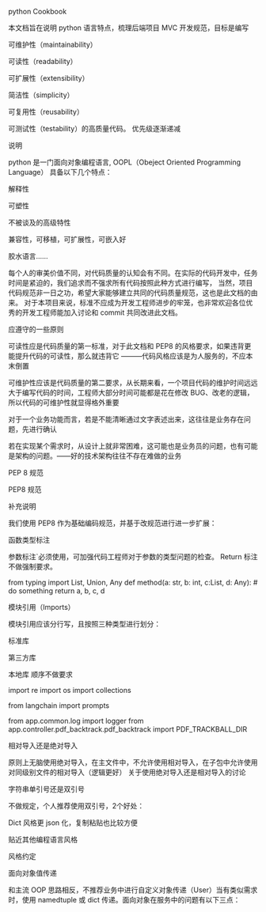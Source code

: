 python Cookbook


本文档旨在说明 python 语言特点，梳理后端项目 MVC 开发规范，目标是编写






可维护性（maintainability）








可读性（readability）








可扩展性（extensibility）








简洁性（simplicity）








可复用性（reusability）








可测试性（testability）的高质量代码。
优先级逐渐递减








说明


python 是一门面向对象编程语言, OOPL（Obeject Oriented Programming Language）
具备以下几个特点：




解释性


可塑性


不被谈及的高级特性


兼容性，可移植，可扩展性，可嵌入好


胶水语言……




每个人的审美价值不同，对代码质量的认知会有不同。在实际的代码开发中，任务时间是紧迫的，我们追求而不强求所有代码按照此种方式进行编写，
当然，项目代码规范非一日之功，希望大家能够建立共同的代码质量规范，这也是此文档的由来。
对于本项目来说，标准不应成为开发工程师进步的牢笼，也非常欢迎各位优秀的开发工程师能加入讨论和 commit 共同改进此文档。


应遵守的一些原则




可读性应是代码质量的第一标准，对于此文档和 PEP8 的风格要求，如果违背更能提升代码的可读性，那么就违背它 ———代码风格应该是为人服务的，不应本末倒置


可维护性应该是代码质量的第二要求，从长期来看，一个项目代码的维护时间远远大于编写代码的时间，工程师大部分时间可能都是花在修改 BUG、改老的逻辑，所以代码的可维护性就显得格外重要


对于一个业务功能而言，若是不能清晰通过文字表述出来，这往往是业务存在问题，先进行确认


若在实现某个需求时，从设计上就非常困难，这可能也是业务员的问题，也有可能是架构的问题。——好的技术架构往往不存在难做的业务




PEP 8 规范


PEP8 规范


补充说明


我们使用 PEP8 作为基础编码规范，并基于改规范进行进一步扩展：


函数类型标注


参数标注`必须使用，可加强代码工程师对于参数的类型问题的检查。
Return 标注不做强制要求。


from typing import List, Union, Any
def method(a: str, b: int, c:List, d: Any):
    # do something
    return a, b, c, d



模块引用（Imports）




模块引用应该分行写，且按照三种类型进行划分：


标准库


第三方库


本地库
顺序不做要求








import re
import os
import collections

from langchain import prompts

from app.common.log import logger
from app.controller.pdf_backtrack.pdf_backtrack import PDF_TRACKBALL_DIR



相对导入还是绝对导入


原则上无脑使用绝对导入，在主文件中，不允许使用相对导入，在子包中允许使用对同级别文件的相对导入（逻辑更好）
关于使用绝对导入还是相对导入的讨论


字符串单引号还是双引号


不做规定，个人推荐使用双引号，2个好处：




Dict 风格更 json 化，复制粘贴也比较方便


贴近其他编程语言风格




风格约定


面向对象值传递


和主流 OOP 思路相反，不推荐业务中进行自定义对象传递（User）当有类似需求时，使用 namedtuple 或 dict 传递。面向对象在服务中的问题有以下三点：


​
